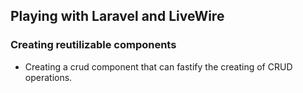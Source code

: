 ## Playing with Laravel and LiveWire

### Creating reutilizable components


- Creating a crud component that can fastify the creating of CRUD operations.
